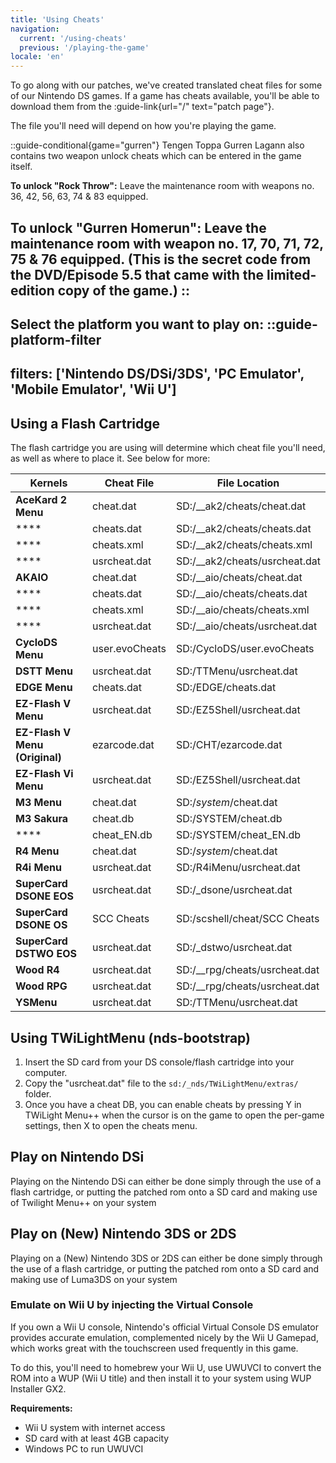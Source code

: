 ```yaml
---
title: 'Using Cheats'
navigation:
  current: '/using-cheats'
  previous: '/playing-the-game'
locale: 'en'
---
```


To go along with our patches, we've created translated cheat files for some of our Nintendo DS games. If a game has cheats available, you'll be able to download them from the :guide-link{url="/" text="patch page"}. 

The file you'll need will depend on how you're playing the game.

::guide-conditional{game="gurren"}
Tengen Toppa Gurren Lagann also contains two weapon unlock cheats which can be entered in the game itself.

**To unlock "Rock Throw":** Leave the maintenance room with weapons no. 36, 42, 56, 63, 74 & 83 equipped.

**To unlock "Gurren Homerun":** Leave the maintenance room with weapon no. 17, 70, 71, 72, 75 & 76 equipped. (This is the secret code from the DVD/Episode 5.5 that came with the limited-edition copy of the game.)
::
---

**Select the platform you want to play on:**
::guide-platform-filter
---
filters: ['Nintendo DS/DSi/3DS', 'PC Emulator', 'Mobile Emulator', 'Wii U']
---

<div class="platform-filtered platform-nintendo_ds/dsi/3ds">

## Using a Flash Cartridge
The flash cartridge you are using will determine which cheat file you'll need, as well as where to place it. See below for more:

| **Kernels**                    | **Cheat File**           | **File Location**                          |
|--------------------------------|----------------|-------------------------------|
| **AceKard 2 Menu**             | cheat.dat      | SD:/__ak2/cheats/cheat.dat    |
| ****                           | cheats.dat     | SD:/__ak2/cheats/cheats.dat   |
| ****                           | cheats.xml     | SD:/__ak2/cheats/cheats.xml   |
| ****                           | usrcheat.dat   | SD:/__ak2/cheats/usrcheat.dat |
| **AKAIO**                      | cheat.dat      | SD:/__aio/cheats/cheat.dat    |
| ****                           | cheats.dat     | SD:/__aio/cheats/cheats.dat   |
| ****                           | cheats.xml     | SD:/__aio/cheats/cheats.xml   |
| ****                           | usrcheat.dat   | SD:/__aio/cheats/usrcheat.dat |
| **CycloDS Menu**               | user.evoCheats | SD:/CycloDS/user.evoCheats    |
| **DSTT Menu**                  | usrcheat.dat   | SD:/TTMenu/usrcheat.dat       |
| **EDGE Menu**                  | cheats.dat     | SD:/EDGE/cheats.dat           |
| **EZ-Flash V Menu**            | usrcheat.dat   | SD:/EZ5Shell/usrcheat.dat     |
| **EZ-Flash V Menu (Original)** | ezarcode.dat   | SD:/CHT/ezarcode.dat          |
| **EZ-Flash Vi Menu**           | usrcheat.dat   | SD:/EZ5Shell/usrcheat.dat     |
| **M3 Menu**                    | cheat.dat      | SD:/_system_/cheat.dat        |
| **M3 Sakura**                  | cheat.db       | SD:/SYSTEM/cheat.db           |
| ****                           | cheat_EN.db    | SD:/SYSTEM/cheat_EN.db        |
| **R4 Menu**                    | cheat.dat      | SD:/_system_/cheat.dat        |
| **R4i Menu**                   | usrcheat.dat   | SD:/R4iMenu/usrcheat.dat      |
| **SuperCard DSONE EOS**        | usrcheat.dat   | SD:/_dsone/usrcheat.dat       |
| **SuperCard DSONE OS**         | SCC Cheats     | SD:/scshell/cheat/SCC Cheats  |
| **SuperCard DSTWO EOS**        | usrcheat.dat   | SD:/_dstwo/usrcheat.dat       |
| **Wood R4**                    | usrcheat.dat   | SD:/__rpg/cheats/usrcheat.dat |
| **Wood RPG**                   | usrcheat.dat   | SD:/__rpg/cheats/usrcheat.dat |
| **YSMenu**                     | usrcheat.dat   | SD:/TTMenu/usrcheat.dat       |

## Using TWiLightMenu (nds-bootstrap)
1. Insert the SD card from your DS console/flash cartridge into your computer.
2. Copy the "usrcheat.dat" file to the `sd:/_nds/TWiLightMenu/extras/` folder.
3. Once you have a cheat DB, you can enable cheats by pressing Y in TWiLight Menu++ when the cursor is on the game to open the per-game settings, then X to open the cheats menu.

</div>

<div class="platform-filtered platform-pc_emulator">

## Play on Nintendo DSi
Playing on the Nintendo DSi can either be done simply through the use of a flash cartridge, or putting the patched rom onto a SD card and making use of Twilight Menu++ on your system

</div>

<div class="platform-filtered platform-mobile_emulator">

## Play on (New) Nintendo 3DS or 2DS
Playing on a (New) Nintendo 3DS or 2DS can either be done simply through the use of a flash cartridge, or putting the patched rom onto a SD card and making use of Luma3DS on your system


</div>


<div class="platform-filtered platform-wii_u">

### Emulate on Wii U by injecting the Virtual Console
If you own a Wii U console, Nintendo's official Virtual Console DS emulator provides accurate emulation, complemented nicely by the Wii U Gamepad, which works great with the touchscreen used frequently in this game.

To do this, you'll need to homebrew your Wii U, use UWUVCI to convert the ROM into a WUP (Wii U title) and then install it to your system using WUP Installer GX2.

**Requirements:**
* Wii U system with internet access
* SD card with at least 4GB capacity
* Windows PC to run UWUVCI

</div>
